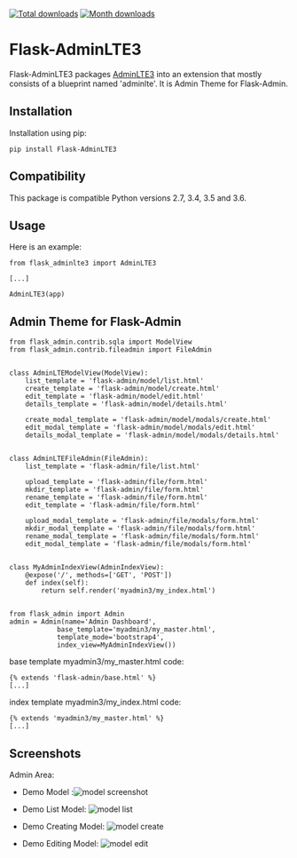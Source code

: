 
[![Total downloads](https://static.pepy.tech/badge/flask-adminlte3)](https://pepy.tech/project/flask-adminlte3)
[![Month downloads](https://static.pepy.tech/badge/flask-adminlte3/month)](https://pepy.tech/project/flask-adminlte3)


# Flask-AdminLTE3


Flask-AdminLTE3 packages [AdminLTE3](https://adminlte.io/themes/dev/AdminLTE/index.html) into an extension that mostly consists
of a blueprint named 'adminlte'. It is Admin Theme for Flask-Admin.

## Installation

Installation using pip:

    pip install Flask-AdminLTE3
    

## Compatibility

This package is compatible Python versions 2.7, 3.4, 3.5 and 3.6.

## Usage

Here is an example:

    from flask_adminlte3 import AdminLTE3
    
    [...]
    
    AdminLTE3(app)


## Admin Theme for Flask-Admin

    from flask_admin.contrib.sqla import ModelView
    from flask_admin.contrib.fileadmin import FileAdmin


    class AdminLTEModelView(ModelView):
        list_template = 'flask-admin/model/list.html'
        create_template = 'flask-admin/model/create.html'
        edit_template = 'flask-admin/model/edit.html'
        details_template = 'flask-admin/model/details.html'

        create_modal_template = 'flask-admin/model/modals/create.html'
        edit_modal_template = 'flask-admin/model/modals/edit.html'
        details_modal_template = 'flask-admin/model/modals/details.html'


    class AdminLTEFileAdmin(FileAdmin):
        list_template = 'flask-admin/file/list.html'

        upload_template = 'flask-admin/file/form.html'
        mkdir_template = 'flask-admin/file/form.html'
        rename_template = 'flask-admin/file/form.html'
        edit_template = 'flask-admin/file/form.html'

        upload_modal_template = 'flask-admin/file/modals/form.html'
        mkdir_modal_template = 'flask-admin/file/modals/form.html'
        rename_modal_template = 'flask-admin/file/modals/form.html'
        edit_modal_template = 'flask-admin/file/modals/form.html'


    class MyAdminIndexView(AdminIndexView):
        @expose('/', methods=['GET', 'POST'])
        def index(self):
            return self.render('myadmin3/my_index.html')


    from flask_admin import Admin
    admin = Admin(name='Admin Dashboard',
                base_template='myadmin3/my_master.html',
                template_mode='bootstrap4',
                index_view=MyAdminIndexView())


base template myadmin3/my_master.html code:

    {% extends 'flask-admin/base.html' %}
    [...]

index template myadmin3/my_index.html code:

    {% extends 'myadmin3/my_master.html' %}
    [...]
    
## Screenshots

Admin Area:

* Demo Model :![model screenshot](https://raw.githubusercontent.com/shijl0925/Flask-AdminLTE3/master/screenshots/demo-admin-home.png)

* Demo List Model: ![model list](https://raw.githubusercontent.com/shijl0925/Flask-AdminLTE3/master/screenshots/demo-admin-list.png)

* Demo Creating Model: ![model create](https://raw.githubusercontent.com/shijl0925/Flask-AdminLTE3/master/screenshots/demo-admin-create.png)

* Demo Editing Model: ![model edit](https://raw.githubusercontent.com/shijl0925/Flask-AdminLTE3/master/screenshots/demo-admin-edit.png)

